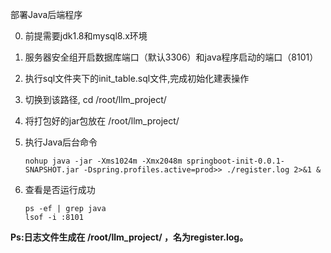 部署Java后端程序

0.  前提需要jdk1.8和mysql8.x环境

1. 服务器安全组开启数据库端口（默认3306）和java程序启动的端口（8101）

2. 执行sql文件夹下的init_table.sql文件,完成初始化建表操作

3. 切换到该路径, cd /root/llm_project/ 

3. 将打包好的jar包放在 /root/llm_project/

4. 执行Java后台命令

   ```shell
   nohup java -jar -Xms1024m -Xmx2048m springboot-init-0.0.1-SNAPSHOT.jar -Dspring.profiles.active=prod>> ./register.log 2>&1 &
   ```

5. 查看是否运行成功

   ```shell
   ps -ef | grep java
   lsof -i :8101 
   ```

**Ps:日志文件生成在 /root/llm_project/ ，名为register.log。**